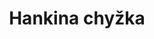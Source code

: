 ---
title: "Hankina chyžka"
imageDesc: ["Web"]
description: "Web stránka a admin sekcia pre požičovňu bicyklov. Užívatelia mali možnosť prezerať ponuku a priamo si požičať bicykel. Majiteľ obchodu videl v prehľadnom dashboarde všetky objednávky, zákazníkov a ďalšie dôležité informácie."
link: "https://www.canva.com/design/DAF9cpIi4as/hUiWlwRC93rJlnO0ry2OCw/view?utlId=hb877c33695#76"
linkText: "Web"
imageDescEn: ["Web"]
descriptionEn: "Website and admin section for a bike rental service. Users had the option to browse the offer and rent a bike directly. The store owner could view all orders, customers, and other important information in a clear dashboard."
linkTextEn: "Web"
---